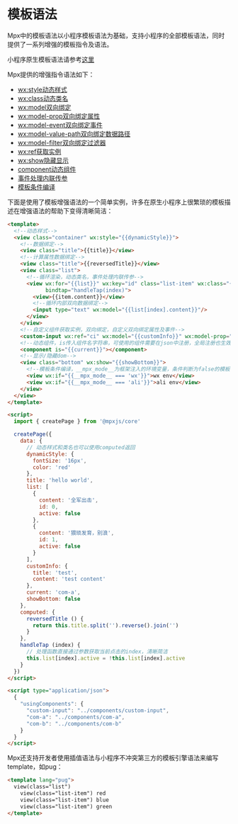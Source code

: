 # 模板语法

Mpx中的模板语法以小程序模板语法为基础，支持小程序的全部模板语法，同时提供了一系列增强的模板指令及语法。

小程序原生模板语法请参考[这里](https://developers.weixin.qq.com/miniprogram/dev/reference/wxml/)

Mpx提供的增强指令语法如下：

* [wx:style动态样式](./class-style-binding.md#样式绑定)
* [wx:class动态类名](./class-style-binding.md#类名绑定)
* [wx:model双向绑定](./two-way-binding.md)
* [wx:model-prop双向绑定属性](./two-way-binding.md#更改双向绑定的监听事件及数据属性)
* [wx:model-event双向绑定事件](./two-way-binding.md#更改双向绑定的监听事件及数据属性)
* [wx:model-value-path双向绑定数据路径](./two-way-binding.md#更改双向绑定事件数据路径)
* [wx:model-filter双向绑定过滤器](./two-way-binding.md#双向绑定过滤器)
* [wx:ref获取实例](./refs.md)
* [wx:show隐藏显示](./conditional-render.md)
* [component动态组件](./component.md#动态组件)
* [事件处理内联传参](./event.md)
* [模板条件编译](./template.md)

下面是使用了模板增强语法的一个简单实例，许多在原生小程序上很繁琐的模板描述在增强语法的帮助下变得清晰简洁：

```html
<template>
  <!--动态样式-->
  <view class="container" wx:style="{{dynamicStyle}}">
    <!--数据绑定-->
    <view class="title">{{title}}</view>
    <!--计算属性数据绑定-->
    <view class="title">{{reversedTitle}}</view>
    <view class="list">
      <!--循环渲染，动态类名，事件处理内联传参-->
      <view wx:for="{{list}}" wx:key="id" class="list-item" wx:class="{{ {active:item.active} }}"
            bindtap="handleTap(index)">
        <view>{{item.content}}</view>
        <!--循环内部双向数据绑定-->
        <input type="text" wx:model="{{list[index].content}}"/>
      </view>
    </view>
    <!--自定义组件获取实例，双向绑定，自定义双向绑定属性及事件-->
    <custom-input wx:ref="ci" wx:model="{{customInfo}}" wx:model-prop="info" wx:model-event="change"/>
    <!--动态组件，is传入组件名字符串，可使用的组件需要在json中注册，全局注册也生效-->
    <component is="{{current}}"></component>
    <!--显示/隐藏dom-->
    <view class="bottom" wx:show="{{showBottom}}">
      <!--模板条件编译，__mpx_mode__为框架注入的环境变量，条件判断为false的模板不会生成到dist-->
      <view wx:if="{{__mpx_mode__ === 'wx'}}">wx env</view>
      <view wx:if="{{__mpx_mode__ === 'ali'}}">ali env</view>
    </view>
  </view>
</template>

<script>
  import { createPage } from '@mpxjs/core'

  createPage({
    data: {
      // 动态样式和类名也可以使用computed返回
      dynamicStyle: {
        fontSize: '16px',
        color: 'red'
      },
      title: 'hello world',
      list: [
        {
          content: '全军出击',
          id: 0,
          active: false
        },
        {
          content: '猥琐发育，别浪',
          id: 1,
          active: false
        }
      ],
      customInfo: {
        title: 'test',
        content: 'test content'
      },
      current: 'com-a',
      showBottom: false
    },
    computed: {
      reversedTitle () {
        return this.title.split('').reverse().join('')
      }
    },
    handleTap (index) {
      // 处理函数直接通过参数获取当前点击的index，清晰简洁
      this.list[index].active = !this.list[index].active
    }
  })
</script>

<script type="application/json">
  {
    "usingComponents": {
      "custom-input": "../components/custom-input",
      "com-a": "../components/com-a",
      "com-b": "../components/com-b"
    }
  }
</script>
```

Mpx还支持开发者使用插值语法与小程序不冲突第三方的模板引擎语法来编写template，如pug：

```html
<template lang="pug">
  view(class="list")
    view(class="list-item") red
    view(class="list-item") blue
    view(class="list-item") green
</template>
```

